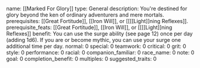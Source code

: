 name: [[Marked For Glory]]
type: General
description: You're destined for glory beyond the ken of ordinary adventurers and mere mortals.
prerequisites: [[Great Fortitude]], [[Iron Will]], or [[[[Light]]ning Reflexes]].
prerequisite_feats: [[Great Fortitude]], [[Iron Will]], or [[[[Light]]ning Reflexes]]
benefit: You can use the surge ability (see page 12) once per day (adding 1d6). If you are or become mythic, you can use your surge one additional time per day.
normal: 0
special: 0
teamwork: 0
critical: 0
grit: 0
style: 0
performance: 0
racial: 0
companion_familiar: 0
race_name: 0
note: 0
goal: 0
completion_benefit: 0
multiples: 0
suggested_traits: 0
